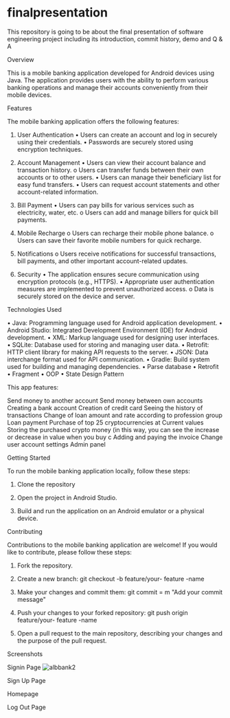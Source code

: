 # finalpresentation
This repository is going to be about the final presentation of software engineering project including its introduction, commit history, demo and Q &amp; A

Overview

This is a mobile banking application developed for Android devices using Java. The application provides users with the ability to perform various banking operations and manage their accounts conveniently from their mobile devices.

Features

The mobile banking application offers the following features:

  1. User Authentication
• Users can create an account and log in securely using their credentials.
• Passwords are securely stored using encryption techniques.

  2. Account Management
• Users can view their account balance and transaction history.
o Users can transfer funds between their own accounts or to other users.
• Users can manage their beneficiary list for easy fund transfers.
• Users can request account statements and other account-related information.

  3. Bill Payment
• Users can pay bills for various services such as electricity, water, etc.
o Users can add and manage billers for quick bill payments.

 4. Mobile Recharge
o Users can recharge their mobile phone balance.
o Users can save their favorite mobile numbers for quick recharge.

  5. Notifications
o Users receive notifications for successful transactions, bill payments, and other important account-related updates.

  6. Security
• The application ensures secure communication using encryption protocols (e.g., HTTPS).
• Appropriate user authentication measures are implemented to prevent unauthorized access.
o Data is securely stored on the device and server.

Technologies Used

• Java: Programming language used for Android application development.
• Android Studio: Integrated Development Environment (IDE) for Android development.
• XML: Markup language used for designing user interfaces.
• SQLite: Database used for storing and managing user data.
• Retrofit: HTTP client library for making API requests to the server.
• JSON: Data interchange format used for API communication.
• Gradle: Build system used for building and managing dependencies.
• Parse database
• Retrofit
• Fragment
• OOP
• State Design Pattern


This app features:

Send money to another account
Send money between own accounts
Creating a bank account
Creation of credit card
Seeing the history of transactions
Change of loan amount and rate according to profession group
Loan payment
Purchase of top 25 cryptocurrencies at Current values
Storing the purchased crypto money (in this way, you can see the increase or decrease in value when you buy c
Adding and paying the invoice Change user account settings
Admin panel


Getting Started

To run the mobile banking application locally, follow these steps:

  1. Clone the repository

  2. Open the project in Android Studio.

  3. Build and run the application on an Android emulator or a physical device.


Contributing

Contributions to the mobile banking application are welcome! If you would like to contribute, please follow these steps:

  1. Fork the repository.

  2. Create a new branch:
git checkout -b feature/your- feature -name

  3. Make your changes and commit them:
git commit = m "Add your commit message"

4. Push your changes to your forked repository:
git push origin feature/your- feature -name

  5. Open a pull request to the main repository, describing your changes and the purpose of the pull request.


Screenshots

  Signin Page
  ![albbank2](https://github.com/klaww14/finalpresentation/assets/162194459/37ac4aed-b7bf-4a61-8c20-e111349916a9)

  Sign Up Page
  
  Homepage
  
  Log Out Page
